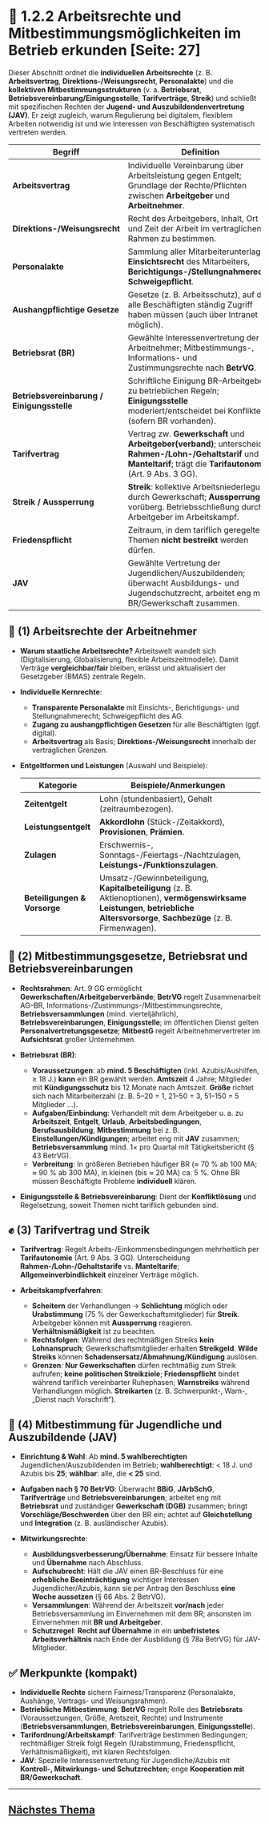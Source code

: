 # 📘 1.2.2 Arbeitsrechte und Mitbestimmungsmöglichkeiten im Betrieb erkunden [Seite: 27]

Dieser Abschnitt ordnet die **individuellen Arbeitsrechte** (z. B. **Arbeitsvertrag**, **Direktions-/Weisungsrecht**, **Personalakte**) und die **kollektiven Mitbestimmungsstrukturen** (v. a. **Betriebsrat**, **Betriebsvereinbarung/Einigungsstelle**, **Tarifverträge**, **Streik**) und schließt mit spezifischen Rechten der **Jugend- und Auszubildendenvertretung (JAV)**. Er zeigt zugleich, warum Regulierung bei digitalem, flexiblem Arbeiten notwendig ist und wie Interessen von Beschäftigten systematisch vertreten werden. 

| Begriff                                    | Definition                                                                                                                                                                     |
| ------------------------------------------ | ------------------------------------------------------------------------------------------------------------------------------------------------------------------------------ |
| **Arbeitsvertrag**                         | Individuelle Vereinbarung über Arbeitsleistung gegen Entgelt; Grundlage der Rechte/Pflichten zwischen **Arbeitgeber** und **Arbeitnehmer**.                                    |
| **Direktions-/Weisungsrecht**              | Recht des Arbeitgebers, Inhalt, Ort und Zeit der Arbeit im vertraglichen Rahmen zu bestimmen.                                                                                  |
| **Personalakte**                           | Sammlung aller Mitarbeiterunterlagen; **Einsichtsrecht** des Mitarbeiters, **Berichtigungs-/Stellungnahmerecht**, **Schweigepflicht**.                                         |
| **Aushangpflichtige Gesetze**              | Gesetze (z. B. Arbeitsschutz), auf die alle Beschäftigten ständig Zugriff haben müssen (auch über Intranet möglich).                                                           |
| **Betriebsrat (BR)**                       | Gewählte Interessenvertretung der Arbeitnehmer; Mitbestimmungs-, Informations- und Zustimmungsrechte nach **BetrVG**.                                                          |
| **Betriebsvereinbarung / Einigungsstelle** | Schriftliche Einigung BR–Arbeitgeber zu betrieblichen Regeln; **Einigungsstelle** moderiert/entscheidet bei Konflikten (sofern BR vorhanden).                                  |
| **Tarifvertrag**                           | Vertrag zw. **Gewerkschaft** und **Arbeitgeber(verband)**; unterscheidet **Rahmen-/Lohn-/Gehaltstarif** und **Manteltarif**; trägt die **Tarifautonomie** (Art. 9 Abs. 3 GG).  |
| **Streik / Aussperrung**                   | **Streik**: kollektive Arbeitsniederlegung durch Gewerkschaft; **Aussperrung**: vorüberg. Betriebsschließung durch Arbeitgeber im Arbeitskampf.                                |
| **Friedenspflicht**                        | Zeitraum, in dem tariflich geregelte Themen **nicht bestreikt** werden dürfen.                                                                                                 |
| **JAV**                                    | Gewählte Vertretung der Jugendlichen/Auszubildenden; überwacht Ausbildungs- und Jugendschutzrecht, arbeitet eng mit BR/Gewerkschaft zusammen.                                  |

## 🧭 (1) Arbeitsrechte der Arbeitnehmer

* **Warum staatliche Arbeitsrechte?** Arbeitswelt wandelt sich (Digitalisierung, Globalisierung, flexible Arbeitszeitmodelle). Damit Verträge **vergleichbar/fair** bleiben, erlässt und aktualisiert der Gesetzgeber (BMAS) zentrale Regeln. 
* **Individuelle Kernrechte**:

  * **Transparente Personalakte** mit Einsichts-, Berichtigungs- und Stellungnahmerecht; Schweigepflicht des AG. 
  * **Zugang zu aushangpflichtigen Gesetzen** für alle Beschäftigten (ggf. digital). 
  * **Arbeitsvertrag** als Basis; **Direktions-/Weisungsrecht** innerhalb der vertraglichen Grenzen.
* **Entgeltformen und Leistungen** (Auswahl und Beispiele):

  | Kategorie                    | Beispiele/Anmerkungen                                                                                                                                                             |
  | ---------------------------- | --------------------------------------------------------------------------------------------------------------------------------------------------------------------------------- |
  | **Zeitentgelt**              | Lohn (stundenbasiert), Gehalt (zeitraumbezogen).                                                                                                                                  |
  | **Leistungsentgelt**         | **Akkordlohn** (Stück-/Zeitakkord), **Provisionen**, **Prämien**.                                                                                                                 |
  | **Zulagen**                  | Erschwernis-, Sonntags-/Feiertags-/Nachtzulagen, **Leistungs-/Funktionszulagen**.                                                                                                 |
  | **Beteiligungen & Vorsorge** | Umsatz-/Gewinnbeteiligung, **Kapitalbeteiligung** (z. B. Aktienoptionen), **vermögenswirksame Leistungen**, **betriebliche Altersvorsorge**, **Sachbezüge** (z. B. Firmenwagen).  |

## 🧩 (2) Mitbestimmungsgesetze, Betriebsrat und Betriebsvereinbarungen

* **Rechtsrahmen**: Art. 9 GG ermöglicht **Gewerkschaften/Arbeitgeberverbände**; **BetrVG** regelt Zusammenarbeit AG–BR, Informations-/Zustimmungs-/Mitbestimmungsrechte, **Betriebsversammlungen** (mind. vierteljährlich), **Betriebsvereinbarungen**, **Einigungsstelle**; im öffentlichen Dienst gelten **Personalvertretungsgesetze**; **MitbestG** regelt Arbeitnehmervertreter im **Aufsichtsrat** großer Unternehmen. 
* **Betriebsrat (BR)**:

  * **Voraussetzungen**: ab **mind. 5 Beschäftigten** (inkl. Azubis/Aushilfen, ≥ 18 J.) **kann** ein BR gewählt werden. **Amtszeit** 4 Jahre; Mitglieder mit **Kündigungsschutz** bis 12 Monate nach Amtszeit. **Größe** richtet sich nach Mitarbeiterzahl (z. B. 5–20 = 1, 21–50 = 3, 51–150 = 5 Mitglieder …).
  * **Aufgaben/Einbindung**: Verhandelt mit dem Arbeitgeber u. a. zu **Arbeitszeit**, **Entgelt**, **Urlaub**, **Arbeitsbedingungen**, **Berufsausbildung**; **Mitbestimmung** bei z. B. **Einstellungen/Kündigungen**; arbeitet eng mit **JAV** zusammen; **Betriebsversammlung** mind. 1× pro Quartal mit Tätigkeitsbericht (§ 43 BetrVG). 
  * **Verbreitung**: In größeren Betrieben häufiger BR (≈ 70 % ab 100 MA; ≈ 90 % ab 300 MA), in kleinen (bis ≈ 20 MA) ca. 5 %. Ohne BR müssen Beschäftigte Probleme **individuell** klären. 
* **Einigungsstelle & Betriebsvereinbarung**: Dient der **Konfliktlösung** und Regelsetzung, soweit Themen nicht tariflich gebunden sind. 

## ✊ (3) Tarifvertrag und Streik

* **Tarifvertrag**: Regelt Arbeits-/Einkommensbedingungen mehrheitlich per **Tarifautonomie** (Art. 9 Abs. 3 GG). Unterscheidung **Rahmen-/Lohn-/Gehaltstarife** vs. **Manteltarife**; **Allgemeinverbindlichkeit** einzelner Verträge möglich. 
* **Arbeitskampfverfahren**:

  * **Scheitern** der Verhandlungen → **Schlichtung** möglich oder **Urabstimmung** (75 % der Gewerkschaftsmitglieder) für **Streik**. Arbeitgeber können mit **Aussperrung** reagieren. **Verhältnismäßigkeit** ist zu beachten. 
  * **Rechtsfolgen**: Während des rechtmäßigen Streiks **kein Lohnanspruch**; Gewerkschaftsmitglieder erhalten **Streikgeld**. **Wilde Streiks** können **Schadensersatz/Abmahnung/Kündigung** auslösen. 
  * **Grenzen**: **Nur Gewerkschaften** dürfen rechtmäßig zum Streik aufrufen; **keine politischen Streikziele**; **Friedenspflicht** bindet während tariflich vereinbarter Ruhephasen; **Warnstreiks** während Verhandlungen möglich. **Streikarten** (z. B. Schwerpunkt-, Warn-, „Dienst nach Vorschrift“). 

## 🧒 (4) Mitbestimmung für Jugendliche und Auszubildende (JAV)

* **Einrichtung & Wahl**: Ab **mind. 5 wahlberechtigten** Jugendlichen/Auszubildenden im Betrieb; **wahlberechtigt**: < 18 J. und Azubis bis **25**; **wählbar**: alle, die **< 25** sind. 
* **Aufgaben nach § 70 BetrVG**: Überwacht **BBiG**, **JArbSchG**, **Tarifverträge** und **Betriebsvereinbarungen**; arbeitet eng mit **Betriebsrat** und zuständiger **Gewerkschaft (DGB)** zusammen; bringt **Vorschläge/Beschwerden** über den BR ein; achtet auf **Gleichstellung** und **Integration** (z. B. ausländischer Azubis).
* **Mitwirkungsrechte**:

  * **Ausbildungsverbesserung/Übernahme**: Einsatz für bessere Inhalte und **Übernahme** nach Abschluss. 
  * **Aufschubrecht**: Hält die JAV einen BR-Beschluss für eine **erhebliche Beeinträchtigung** wichtiger Interessen Jugendlicher/Azubis, kann sie per Antrag den Beschluss **eine Woche aussetzen** (§ 66 Abs. 2 BetrVG). 
  * **Versammlungen**: Während der Arbeitszeit **vor/nach** jeder Betriebsversammlung im Einvernehmen mit dem BR; ansonsten im Einvernehmen mit **BR und Arbeitgeber**. 
  * **Schutzregel**: **Recht auf Übernahme** in ein **unbefristetes Arbeitsverhältnis** nach Ende der Ausbildung (§ 78a BetrVG) für JAV-Mitglieder. 

## ✅ Merkpunkte (kompakt)

* **Individuelle Rechte** sichern Fairness/Transparenz (Personalakte, Aushänge, Vertrags- und Weisungsrahmen).
* **Betriebliche Mitbestimmung**: **BetrVG** regelt Rolle des **Betriebsrats** (Voraussetzungen, Größe, Amtszeit, Rechte) und Instrumente (**Betriebsversammlungen**, **Betriebsvereinbarungen**, **Einigungsstelle**).
* **Tarifordnung/Arbeitskampf**: Tarifverträge bestimmen Bedingungen; rechtmäßiger Streik folgt Regeln (Urabstimmung, Friedenspflicht, Verhältnismäßigkeit), mit klaren Rechtsfolgen.
* **JAV**: Spezielle Interessenvertretung für Jugendliche/Azubis mit **Kontroll-, Mitwirkungs- und Schutzrechten**; enge **Kooperation mit BR/Gewerkschaft**.


---

## [Nächstes Thema](./1.2.3_Selbstverantwortlich_die_Berufs-_und_Lebensplanung_angehen.md)